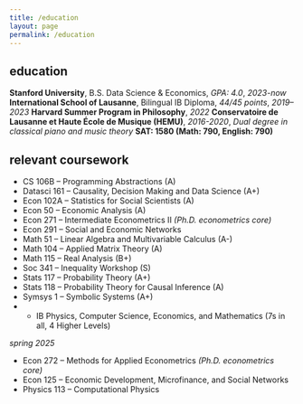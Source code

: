 ```yaml
---
title: /education
layout: page
permalink: /education
---
```

## education
**Stanford University**, B.S. Data Science & Economics, *GPA: 4.0*, *2023-now*
**International School of Lausanne**, Bilingual IB Diploma, *44/45 points*, *2019–2023*
**Harvard Summer Program in Philosophy**, *2022*
**Conservatoire de Lausanne et Haute École de Musique (HEMU)**, *2016-2020*, *Dual degree in classical piano and music theory*
**SAT: 1580 (Math: 790, English: 790)**


## relevant coursework
- CS 106B – Programming Abstractions (A)
- Datasci 161 – Causality, Decision Making and Data Science (A+)
- Econ 102A – Statistics for Social Scientists (A)
- Econ 50 – Economic Analysis (A)
- Econ 271 – Intermediate Econometrics II *(Ph.D. econometrics core)*
- Econ 291 – Social and Economic Networks
- Math 51 – Linear Algebra and Multivariable Calculus (A-)
- Math 104 – Applied Matrix Theory (A)
- Math 115 – Real Analysis (B+)
- Soc 341 – Inequality Workshop (S)
- Stats 117 – Probability Theory (A+)
- Stats 118 – Probability Theory for Causal Inference (A)
- Symsys 1 – Symbolic Systems (A+)
- + IB Physics, Computer Science, Economics, and Mathematics (7s in all, 4 Higher Levels)

*spring 2025*
- Econ 272 – Methods for Applied Econometrics *(Ph.D. econometrics core)*
- Econ 125 – Economic Development, Microfinance, and Social Networks
- Physics 113 – Computational Physics
